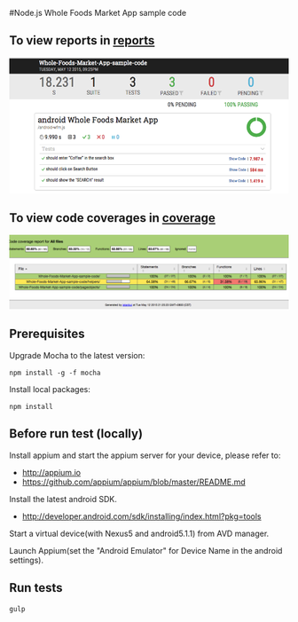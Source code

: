 #Node.js Whole Foods Market App sample code

## To view reports in [reports](https://github.com/unbug/Whole-Foods-Market-App-sample-code/blob/master/reports/)

![Reports.](https://github.com/unbug/Whole-Foods-Market-App-sample-code/blob/master/assets/reports.png)



## To view code coverages in [coverage](https://github.com/unbug/Whole-Foods-Market-App-sample-code/blob/master/coverage/)

![coverage.](https://github.com/unbug/Whole-Foods-Market-App-sample-code/blob/master/assets/coverage.png)


## Prerequisites

Upgrade Mocha to the latest version:

```
npm install -g -f mocha
```

Install local packages:

```
npm install
```

## Before run test (locally)

Install appium and start the appium server for your device, please refer to:

- http://appium.io
- https://github.com/appium/appium/blob/master/README.md

Install the latest android SDK.
- http://developer.android.com/sdk/installing/index.html?pkg=tools

Start a virtual device(with Nexus5 and android5.1.1) from AVD manager.

Launch Appium(set the "Android Emulator" for Device Name in the android settings).

## Run tests

```
gulp
```
